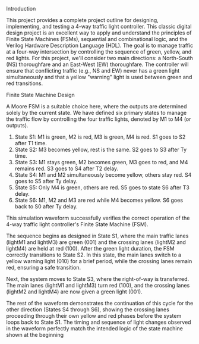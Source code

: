 Introduction

This project provides a complete project outline for designing, implementing, and testing a 4-way traffic light controller. This classic digital design project is an excellent way to apply and understand the principles of Finite State Machines (FSMs), sequential and combinational logic, and the Verilog Hardware Description Language (HDL).
The goal is to manage traffic at a four-way intersection by controlling the sequence of green, yellow, and red lights. For this project, we'll consider two main directions: a North-South (NS) thoroughfare and an East-West (EW) thoroughfare. The controller will ensure that conflicting traffic (e.g., NS and EW) never has a green light simultaneously and that a yellow "warning" light is used between green and red transitions.


Finite State Machine Design

A Moore FSM is a suitable choice here, where the outputs are determined solely by the current state. We have defined  six primary states to manage the traffic flow by controlling the four traffic lights, denoted by M1 to M4 (or outputs). 





1. State S1:  M1 is green, M2 is red, M3 is green, M4 is red. S1 goes to S2 after T1 time.
2. State S2:  M3 becomes yellow, rest is the same. S2 goes to S3 after Ty time.
3. State S3:  M1 stays green, M2 becomes green, M3 goes to red, and M4 remains red. S3 goes to S4 after T2 delay.
4. State S4:  M1 and M2 simultaneously become yellow, others stay red. S4 goes to S5 after Ty delay.
5. State S5:  Only M4 is green, others are red. S5 goes to state S6 after T3 delay.
6. State S6:  M1, M2 and M3 are red while M4 becomes yellow. S6 goes back to S0 after Ty delay.











This simulation waveform successfully verifies the correct operation of the 4-way traffic light controller's Finite State Machine (FSM).

The sequence begins as designed in State S1, where the main traffic lanes (lightM1 and lightM3) are green (001) and the crossing lanes (lightM2 and lightM4) are held at red (100).
After the green light duration, the FSM correctly transitions to State S2. In this state, the main lanes switch to a yellow warning light (010) for a brief period, while the crossing lanes remain red, ensuring a safe transition.

Next, the system moves to State S3, where the right-of-way is transferred. The main lanes (lightM1 and lightM3) turn red (100), and the crossing lanes (lightM2 and lightM4) are now given a green light (001).

The rest of the waveform demonstrates the continuation of this cycle for the other direction (States S4 through S6), showing the crossing lanes proceeding through their own yellow and red phases before the system loops back to State S1. The timing and sequence of light changes observed in the waveform perfectly match the intended logic of the state machine shown at the beginning 




